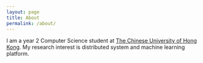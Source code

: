 ```yaml
---
layout: page
title: About
permalink: /about/
---
```


I am a year 2 Computer Science student at [The Chinese University of Hong Kong](https://www.cuhk.edu.hk). My research interest is distributed system and machine learning platform.

